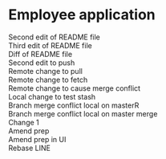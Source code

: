 # Employee application

Second edit of README file    
Third edit of README file    
Diff of README file    
Second edit to push    
Remote change to pull    
Remote change to fetch    
Remote change to cause merge conflict    
Local change to test stash     
Branch merge conflict local on masterR     
Branch merge conflict local on master merge     
Change 1   
Amend prep      
Amend prep in UI     
Rebase LINE